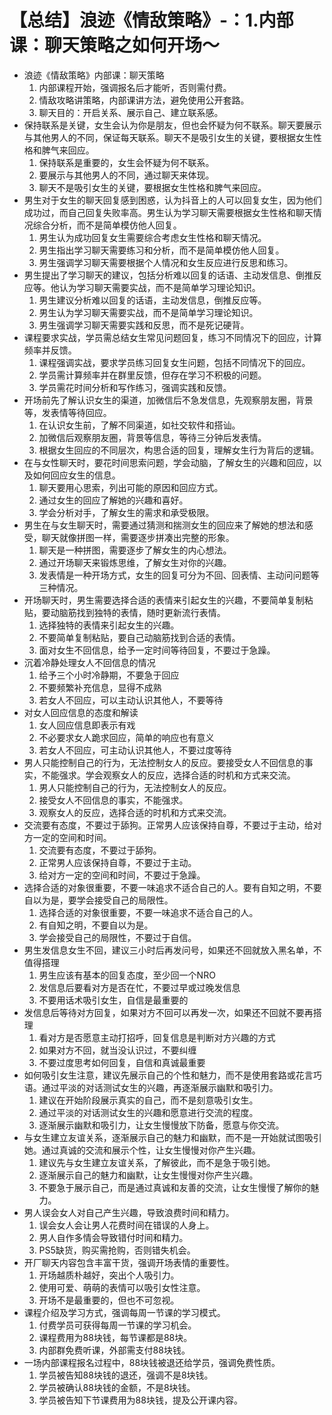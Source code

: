# 【总结】浪迹《情敌策略》-：1.内部课：聊天策略之如何开场～

-   浪迹《情敌策略》内部课：聊天策略
    1.  内部课程开始，强调报名后才能听，否则需付费。
    2.  情敌攻略讲策略，内部课讲方法，避免使用公开套路。
    3.  聊天目的：开启关系、展示自己、建立联系感。
-   保持联系是关键，女生会认为你是朋友，但也会怀疑为何不联系。聊天要展示与其他男人的不同，保证每天联系。聊天不是吸引女生的关键，要根据女生性格和脾气来回应。
    1.  保持联系是重要的，女生会怀疑为何不联系。
    2.  要展示与其他男人的不同，通过聊天来体现。
    3.  聊天不是吸引女生的关键，要根据女生性格和脾气来回应。
-   男生对于女生的聊天回复感到困惑，认为抖音上的人可以回复女生，因为他们成功过，而自己回复失败率高。男生认为学习聊天需要根据女生性格和聊天情况综合分析，而不是简单模仿他人回复。
    1.  男生认为成功回复女生需要综合考虑女生性格和聊天情况。
    2.  男生指出学习聊天需要练习和分析，而不是简单模仿他人回复。
    3.  男生强调学习聊天需要根据个人情况和女生反应进行反思和练习。
-   男生提出了学习聊天的建议，包括分析难以回复的话语、主动发信息、倒推反应等。他认为学习聊天需要实战，而不是简单学习理论知识。
    1.  男生建议分析难以回复的话语，主动发信息，倒推反应等。
    2.  男生认为学习聊天需要实战，而不是简单学习理论知识。
    3.  男生强调学习聊天需要实践和反思，而不是死记硬背。
-   课程要求实战，学员需总结女生常见问题回复，练习不同情况下的回应，计算频率并反馈。
    1.  课程强调实战，要求学员练习回复女生问题，包括不同情况下的回应。
    2.  学员需计算频率并在群里反馈，但存在学习不积极的问题。
    3.  学员需花时间分析和写作练习，强调实践和反馈。
-   开场前先了解认识女生的渠道，加微信后不急发信息，先观察朋友圈，背景等，发表情等待回应。
    1.  在认识女生前，了解不同渠道，如社交软件和搭讪。
    2.  加微信后观察朋友圈，背景等信息，等待三分钟后发表情。
    3.  根据女生回应的不同层次，构思合适的回复，理解女生行为背后的逻辑。
-   在与女性聊天时，要花时间思索问题，学会动脑，了解女生的兴趣和回应，以及如何回应女生的信息。
    1.  聊天要用心思索，列出可能的原因和回应方式。
    2.  通过女生的回应了解她的兴趣和喜好。
    3.  学会分析对手，了解女生的需求和承受极限。
-   男生在与女生聊天时，需要通过猜测和揣测女生的回应来了解她的想法和感受，聊天就像拼图一样，需要逐步拼凑出完整的形象。
    1.  聊天是一种拼图，需要逐步了解女生的内心想法。
    2.  通过开场聊天来锻炼思维，了解女生对你的兴趣。
    3.  发表情是一种开场方式，女生的回复可分为不回、回表情、主动问问题等三种情况。
-   开场聊天时，男生需要选择合适的表情来引起女生的兴趣，不要简单复制粘贴，要动脑筋找到独特的表情，随时更新流行表情。
    1.  选择独特的表情来引起女生的兴趣。
    2.  不要简单复制粘贴，要自己动脑筋找到合适的表情。
    3.  面对女生不回信息，给予一定时间等待回复，不要过于急躁。
-   沉着冷静处理女人不回信息的情况
    1.  给予三个小时冷静期，不要急于回应
    2.  不要频繁补充信息，显得不成熟
    3.  若女人不回应，可以主动认识其他人，不要等待
-   对女人回应信息的态度和解读
    1.  女人回应信息即表示有戏
    2.  不必要求女人跪求回应，简单的响应也有意义
    3.  若女人不回应，可主动认识其他人，不要过度等待
-   男人只能控制自己的行为，无法控制女人的反应。要接受女人不回信息的事实，不能强求。学会观察女人的反应，选择合适的时机和方式来交流。
    1.  男人只能控制自己的行为，无法控制女人的反应。
    2.  接受女人不回信息的事实，不能强求。
    3.  观察女人的反应，选择合适的时机和方式来交流。
-   交流要有态度，不要过于舔狗。正常男人应该保持自尊，不要过于主动，给对方一定的空间和时间。
    1.  交流要有态度，不要过于舔狗。
    2.  正常男人应该保持自尊，不要过于主动。
    3.  给对方一定的空间和时间，不要过于急躁。
-   选择合适的对象很重要，不要一味追求不适合自己的人。要有自知之明，不要自以为是，要学会接受自己的局限性。
    1.  选择合适的对象很重要，不要一味追求不适合自己的人。
    2.  有自知之明，不要自以为是。
    3.  学会接受自己的局限性，不要过于自信。
-   男生发信息女生不回，建议三小时后再发问号，如果还不回就放入黑名单，不值得搭理
    1.  男生应该有基本的回复态度，至少回一个NRO
    2.  发信息后要看对方是否在忙，不要过早或过晚发信息
    3.  不要用话术吸引女生，自信是最重要的
-   发信息后等待对方回复，如果对方不回可以再发一次，如果还不回就不要再搭理
    1.  看对方是否愿意主动打招呼，回复信息是判断对方兴趣的方式
    2.  如果对方不回，就当没认识过，不要纠缠
    3.  不要过度思考如何回复，自信和真诚最重要
-   如何吸引女生注意，建议先展示自己的个性和魅力，而不是使用套路或花言巧语。通过平淡的对话测试女生的兴趣，再逐渐展示幽默和吸引力。
    1.  建议在开始阶段展示真实的自己，而不是刻意吸引女生。
    2.  通过平淡的对话测试女生的兴趣和愿意进行交流的程度。
    3.  逐渐展示幽默和吸引力，让女生慢慢放下防备，愿意与你交流。
-   与女生建立友谊关系，逐渐展示自己的魅力和幽默，而不是一开始就试图吸引她。通过真诚的交流和展示个性，让女生慢慢对你产生兴趣。
    1.  建议先与女生建立友谊关系，了解彼此，而不是急于吸引她。
    2.  逐渐展示自己的魅力和幽默，让女生慢慢对你产生兴趣。
    3.  不要急于展示自己，而是通过真诚和友善的交流，让女生慢慢了解你的魅力。
-   男人误会女人对自己产生兴趣，导致浪费时间和精力。
    1.  误会女人会让男人花费时间在错误的人身上。
    2.  男人自作多情会导致错付时间和精力。
    3.  PS5缺货，购买需抢购，否则错失机会。
-   开厂聊天内容包含丰富干货，强调开场表情的重要性。
    1.  开场越质朴越好，突出个人吸引力。
    2.  使用可爱、萌萌的表情可以吸引女性注意。
    3.  开场不是最重要的，但也不可忽视。
-   课程介绍及学习方式，强调每周一节课的学习模式。
    1.  付费学员可获得每周一节课的学习机会。
    2.  课程费用为88块钱，每节课都是88块。
    3.  内部群免费听课，外部需支付88块钱。
-   一场内部课程报名过程中，88块钱被退还给学员，强调免费性质。
    1.  学员被告知88块钱的退还，强调不是8块钱。
    2.  学员被确认88块钱的金额，不是8块钱。
    3.  学员被告知下节课费用为88块钱，提及公开课内容。